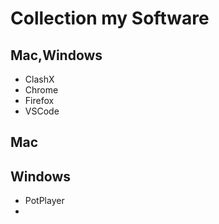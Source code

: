 # Collection my Software

## Mac,Windows

* ClashX
* Chrome
* Firefox
* VSCode

## Mac

## Windows

* PotPlayer
* 
